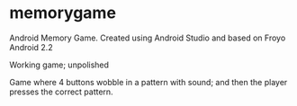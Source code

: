 # memorygame
Android Memory Game. Created using Android Studio and based on Froyo Android 2.2

Working game; unpolished

Game where 4 buttons wobble in a pattern with sound; and then the player presses the correct pattern.

